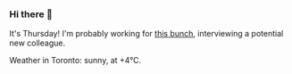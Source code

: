 ### Hi there :wave:

It's Thursday! I'm probably working for [this bunch](https://github.com/kohofinancial), interviewing a potential new colleague.

Weather in Toronto: sunny, at +4°C.
